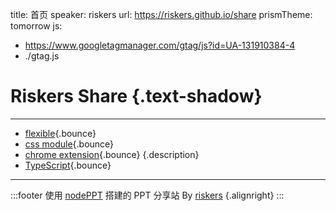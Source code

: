 title: 首页
speaker: riskers
url: https://riskers.github.io/share
prismTheme: tomorrow
js:
  - https://www.googletagmanager.com/gtag/js?id=UA-131910384-4
  - ./gtag.js

<slide class="bg-black-blue aligncenter" image="https://images.unsplash.com/photo-1519999482648-25049ddd37b1?ixlib=rb-1.2.1&ixid=eyJhcHBfaWQiOjEyMDd9&auto=format&fit=crop&w=1526&q=80 .dark">

#  Riskers Share {.text-shadow}
---

- [flexible](https://riskers.github.io/share/flexible){.bounce}
- [css module](https://riskers.github.io/share/css_modules){.bounce}
- [chrome extension](https://riskers.github.io/share/chrome_extension){.bounce}
{.description}
- [TypeScript](https://riskers.github.io/share/typescript){.bounce}

---

:::footer
使用 [nodePPT](https://github.com/ksky521/nodeppt) 搭建的 PPT 分享站 By [riskers](https://github.com/riskers) {.alignright}
:::